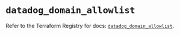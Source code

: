 # `datadog_domain_allowlist`

Refer to the Terraform Registry for docs: [`datadog_domain_allowlist`](https://registry.terraform.io/providers/datadog/datadog/3.52.0/docs/resources/domain_allowlist).
